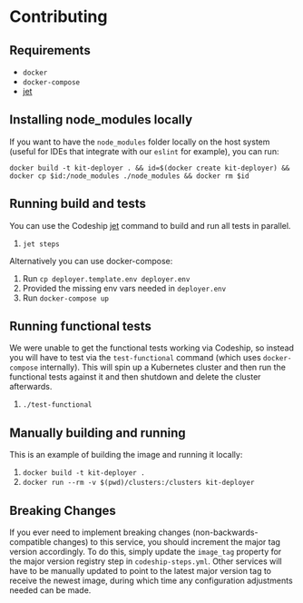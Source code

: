 # Contributing

## Requirements

- `docker`
- `docker-compose`
- [jet](https://codeship.com/documentation/docker/installation/)

## Installing node_modules locally

If you want to have the `node_modules` folder locally on the host system (useful for IDEs that integrate with our `eslint` for example), you can run:

```
docker build -t kit-deployer . && id=$(docker create kit-deployer) && docker cp $id:/node_modules ./node_modules && docker rm $id
```

## Running build and tests

You can use the Codeship [jet](https://codeship.com/documentation/docker/installation/) command to build and run all tests in parallel.

1. `jet steps`

Alternatively you can use docker-compose:

1. Run `cp deployer.template.env deployer.env`
1. Provided the missing env vars needed in `deployer.env`
1. Run `docker-compose up`

## Running functional tests

We were unable to get the functional tests working via Codeship, so instead you will have to test via the `test-functional` command (which uses `docker-compose` internally). This will spin up a Kubernetes cluster and then run the functional tests against it and then shutdown and delete the cluster afterwards.

1. `./test-functional`

## Manually building and running

This is an example of building the image and running it locally:

1. `docker build -t kit-deployer .`
1. `docker run --rm -v $(pwd)/clusters:/clusters kit-deployer`

## Breaking Changes

If you ever need to implement breaking changes (non-backwards-compatible changes) to this service, you should increment the major tag version accordingly. To do this, simply update the `image_tag` property for the major version registry step in `codeship-steps.yml`. Other services will have to be manually updated to point to the latest major version tag to receive the newest image, during which time any configuration adjustments needed can be made.
